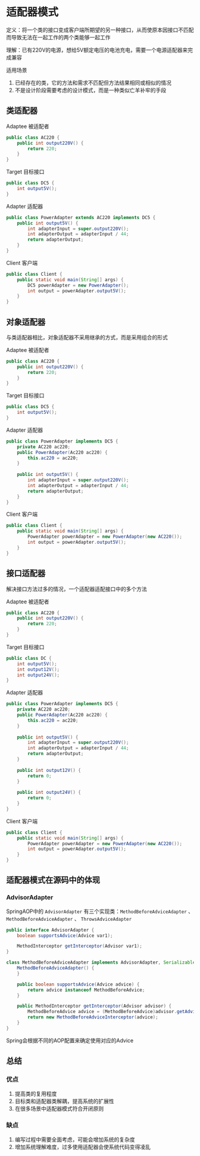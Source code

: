# 适配器模式

定义：将一个类的接口变成客户端所期望的另一种接口，从而使原本因接口不匹配而导致无法在一起工作的两个类能够一起工作

理解：已有220V的电源，想给5V额定电压的电池充电，需要一个电源适配器来完成兼容

适用场景

1. 已经存在的类，它的方法和需求不匹配但方法结果相同或相似的情况
2. 不是设计阶段需要考虑的设计模式，而是一种类似亡羊补牢的手段



## 类适配器

Adaptee 被适配者

```java
public class AC220 {
    public int output220V() {
        return 220;
    }
}
```



Target 目标接口

```java
public class DC5 {
    int output5V();
}
```



Adapter 适配器

```java
public class PowerAdapter extends AC220 implements DC5 {
    public int output5V() {
        int adapterInput = super.output220V();
        int adapterOutput = adapterInput / 44;
        return adapterOutput;
    }
}
```



Client 客户端

```java
public class Client {
    public static void main(String[] args) {
        DC5 powerAdapter = new PowerAdapter();
        int output = powerAdapter.output5V();
    }
}
```



## 对象适配器

与类适配器相比，对象适配器不采用继承的方式，而是采用组合的形式

Adaptee 被适配者

```java
public class AC220 {
    public int output220V() {
        return 220;
    }
}
```



Target 目标接口

```java
public class DC5 {
    int output5V();
}
```



Adapter 适配器

```java
public class PowerAdapter implements DC5 {
    private AC220 ac220;
    public PowerAdapter(Ac220 ac220) {
        this.ac220 = ac220;
    }
    
    public int output5V() {
        int adapterInput = super.output220V();
        int adapterOutput = adapterInput / 44;
        return adapterOutput;
    }
}
```



Client 客户端

```java
public class Client {
    public static void main(String[] args) {
        PowerAdapter powerAdapter = new PowerAdapter(new AC220());
        int output = powerAdapter.output5V();
    }
}
```



## 接口适配器

解决接口方法过多的情况，一个适配器适配接口中的多个方法

Adaptee 被适配者

```java
public class AC220 {
    public int output220V() {
        return 220;
    }
}
```



Target 目标接口

```java
public class DC {
    int output5V();
    int output12V();
    int output24V();
}
```



Adapter 适配器

```java
public class PowerAdapter implements DC5 {
    private AC220 ac220;
    public PowerAdapter(Ac220 ac220) {
        this.ac220 = ac220;
    }
    
    public int output5V() {
        int adapterInput = super.output220V();
        int adapterOutput = adapterInput / 44;
        return adapterOutput;
    }
    
    public int output12V() {
        return 0;
    }
    
    public int output24V() {
        return 0;
    }
}
```



Client 客户端

```java
public class Client {
    public static void main(String[] args) {
        PowerAdapter powerAdapter = new PowerAdapter(new AC220());
        int output = powerAdapter.output5V();
    }
}
```



## 适配器模式在源码中的体现

### AdvisorAdapter

SpringAOP中的 `AdvisorAdapter` 有三个实现类：`MethodBeforeAdviceAdapter` 、 `MethodBeforeAdviceAdapter` 、 `ThrowsAdviceAdapter`

```java
public interface AdvisorAdapter {
    boolean supportsAdvice(Advice var1);

    MethodInterceptor getInterceptor(Advisor var1);
}
```

```java
class MethodBeforeAdviceAdapter implements AdvisorAdapter, Serializable {
    MethodBeforeAdviceAdapter() {
    }

    public boolean supportsAdvice(Advice advice) {
        return advice instanceof MethodBeforeAdvice;
    }

    public MethodInterceptor getInterceptor(Advisor advisor) {
        MethodBeforeAdvice advice = (MethodBeforeAdvice)advisor.getAdvice();
        return new MethodBeforeAdviceInterceptor(advice);
    }
}
```

Spring会根据不同的AOP配置来确定使用对应的Advice

## 总结

### 优点

1. 提高类的复用程度
2. 目标类和适配器类解耦，提高系统的扩展性
3. 在很多场景中适配器模式符合开闭原则

### 缺点

1. 编写过程中需要全面考虑，可能会增加系统的复杂度
2. 增加系统理解难度，过多使用适配器会使系统代码变得凌乱

